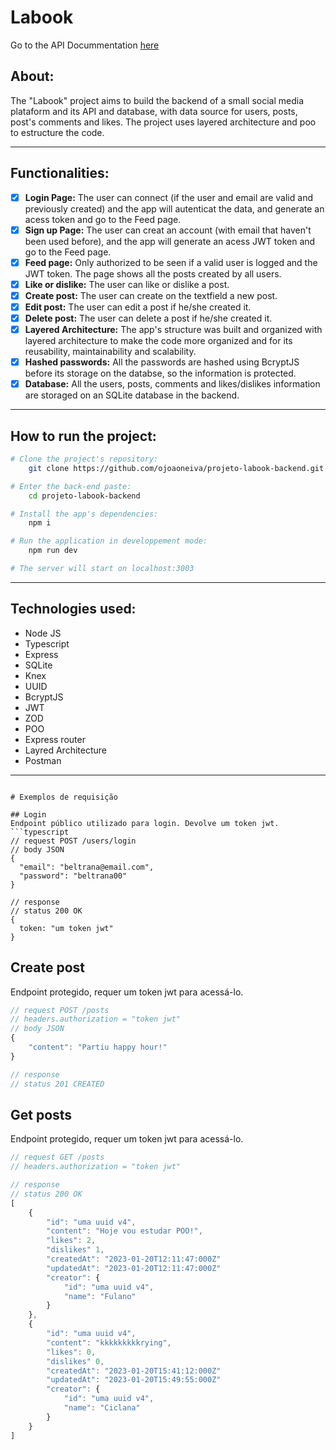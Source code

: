 # Labook

Go to the API Docummentation [here](https://documenter.getpostman.com/view/27685475/2s9Y5eNzL8)

## About:
The "Labook" project aims to build the backend of a small social media plataform and its API and database, with data source for users, posts, post's comments and likes. The project uses layered architecture and poo to estructure the code.

---

## Functionalities:
- [x]   <strong>Login Page:</strong> The user can connect (if the user and email are valid and previously created) and the app will autenticat the data, and generate an acess token and go to the Feed page.
- [x]  <strong>Sign up Page:</strong> The user can creat an account (with email that haven't been used before), and the app will generate an acess JWT token and go to the Feed page.
- [x]  <strong>Feed page:</strong> Only authorized to be seen if a valid user is logged and the JWT token. The page shows all the posts created by all users.
- [x]  <strong>Like or dislike:</strong> The user can like or dislike a post.
- [x]  <strong>Create post:</strong> The user can create on the textfield a new post.
- [x]  <strong>Edit post:</strong> The user can edit a post if he/she created it.
- [x]  <strong>Delete post:</strong> The user can delete a post if he/she created it.
- [x]  <strong>Layered Architecture:</strong> The app's structure was built and organized with layered architecture to make the code more organized and for its reusability, maintainability and scalability.
- [x]  <strong>Hashed passwords:</strong> All the passwords are hashed using BcryptJS before its storage on the databse, so the information is protected.
- [x]  <strong>Database:</strong> All the users, posts, comments and likes/dislikes information are storaged on an SQLite database in the backend.
---

## How to run the project:

```bash
# Clone the project's repository:
    git clone https://github.com/ojoaoneiva/projeto-labook-backend.git

# Enter the back-end paste:
    cd projeto-labook-backend

# Install the app's dependencies:
    npm i

# Run the application in developpement mode:
    npm run dev

# The server will start on localhost:3003
```
---

## Technologies used:
- Node JS
- Typescript
- Express
- SQLite
- Knex
- UUID
- BcryptJS
- JWT
- ZOD
- POO
- Express router
- Layred Architecture
- Postman
---

```

# Exemplos de requisição

## Login
Endpoint público utilizado para login. Devolve um token jwt.
```typescript
// request POST /users/login
// body JSON
{
  "email": "beltrana@email.com",
  "password": "beltrana00"
}

// response
// status 200 OK
{
  token: "um token jwt"
}
```


## Create post
Endpoint protegido, requer um token jwt para acessá-lo.
```typescript
// request POST /posts
// headers.authorization = "token jwt"
// body JSON
{
    "content": "Partiu happy hour!"
}

// response
// status 201 CREATED
```


## Get posts
Endpoint protegido, requer um token jwt para acessá-lo.
```typescript
// request GET /posts
// headers.authorization = "token jwt"

// response
// status 200 OK
[
    {
        "id": "uma uuid v4",
        "content": "Hoje vou estudar POO!",
        "likes": 2,
        "dislikes" 1,
        "createdAt": "2023-01-20T12:11:47:000Z"
        "updatedAt": "2023-01-20T12:11:47:000Z"
        "creator": {
            "id": "uma uuid v4",
            "name": "Fulano"
        }
    },
    {
        "id": "uma uuid v4",
        "content": "kkkkkkkkkrying",
        "likes": 0,
        "dislikes" 0,
        "createdAt": "2023-01-20T15:41:12:000Z"
        "updatedAt": "2023-01-20T15:49:55:000Z"
        "creator": {
            "id": "uma uuid v4",
            "name": "Ciclana"
        }
    }
]
```

